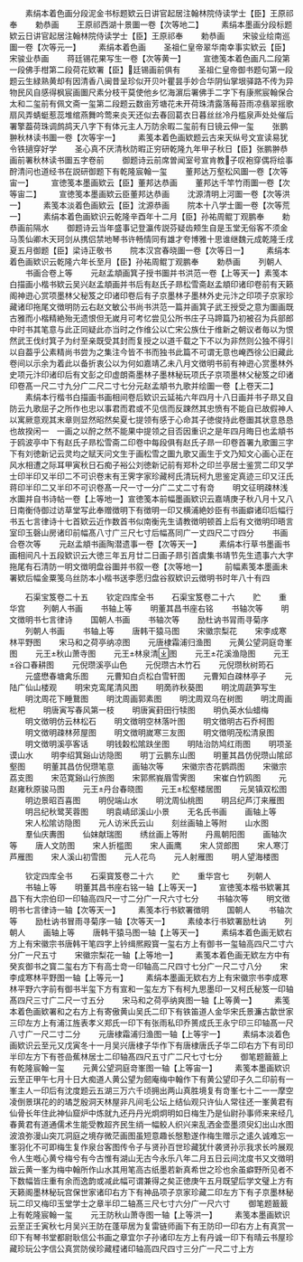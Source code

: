 <!-- { "loadSidebar": true } -->
　　素绢本着色画分段泥金书标题欵云日讲官起居注翰林院侍读学士【臣】王原祁奉
　　勅恭画
　　王原祁西湖十景圗一卷【次等地二】
　　素绢本墨画分段标题欵云日讲官起居注翰林院侍读学士【臣】王原祁奉
　　勅恭画
　　宋骏业绘南巡圗一卷【次等元一】
　　素绢本着色画
　　圣祖仁皇帝翠华南幸事实欵云【臣】宋骏业恭画
　　蒋廷锡花果写生一卷【次等黄一】
　　宣徳笺本着色画凡二段第一段佛手柑第二段荷花欵署【臣】廷锡画前俱有
　　圣祖仁皇帝御书题句第一段题云生緑熟黄却有因清香八闽昔呈珍似开贝叶瞿昙手妙合华阴仙掌垠驿路不传为异物民风自感得枫宸画圗尺素分枝干莫使他乡忆海濵后署佛手二字下有康熈宸翰保合太和二玺前有佩文斋一玺第二段题云数亩芳塘花未开荷珠清露落莓苔雨凉翡翠摇歌扇风弄蜻蜓惹蕊堆绾燕舞吟莺来炎天还似去春回葛衣日暮丝丝冷丹槛泉声处处催后署擎葢荷珠调鹧鸪天八字下有体元主人万防余暇二玺前有日镜云伸一玺
　　张鹏翀秋林读书圗一卷【次等宇一】
　　素笺本着色画欵题云古来天纵号文宣读易犹令铁擿穿好学
　　圣心真不厌清秋防暇正穷研乾隆九年甲子秋日【臣】张鹏翀恭画前署秋林读书圗五字卷前
　　御题诗云前席曽闻室号宣肯教子叹袍穿偶将绘事酧清问也道经书在説研御题下有乾隆宸翰一玺
　　董邦达万壑松风圗一卷【次等宙一】
　　宣徳笺本墨画欵云【臣】董邦达恭画
　　董邦达千竿竹雨圗一卷【次等宙二】
　　宣徳笺本墨画欵云臣董邦达恭画
　　沈源清明上河圗一卷【次等洪一】
　　素笺本淡着色画欵云【臣】沈源恭画
　　院本十八学士圗一卷【次等荒一】
　　素绢本着色画欵识云乾隆辛酉年十二月【臣】孙祐周鲲丁观鹏奉
　　勅恭画前隔水
　　御题诗云当年盛事记登瀛传説芬疑齿颊生自是玉堂无俗客不须金马羡仙卿木天珂剑从携侣禁地琴书许畅情同有雄才夸博雅十思谁继魏元成乾隆壬戌夏五月御题【臣】梁诗正敬书
　　院本汉宫春晓圗一卷【次等日一】
　　素绢本着色画欵识云乾隆六年长至月【臣】孙祐周鲲丁观鹏奉
　　勅恭画
　　列朝人
　　书画合卷上等
　　元赵孟頫画箕子授书圗并书洪范一卷【上等天一】素笺本白描画小楷书欵云吴兴赵孟頫画并书后有赵氏子昻松雪斋赵孟頫印诸印卷前有天籁阁神逰心赏项墨林父秘笈之印诸印卷后有子京墨林子墨林外史元汴之印项子京家珍藏诸印拖尾文徴明防云右赵文敏公书尚书洪范一篇并画箕子武王授受之意为圗画既古雅而小楷精絶殆无遗恨但无嵗月可考忆尝见公所书庄子马蹄篇乃初被召为兵部郎中时书其笔意与此正同疑此亦当时之作维公以亡宋公族仕于维新之朝议者毎以为恨然武王伐纣箕子为纣至亲既受其封而复授之以道千载之下不以为非然则公独不得引以自葢乎公素精尚书尝为之集注今皆不书而独书此篇不可谓无意也崦西徐公旧藏此卷间以示余为着此以备折衷公以为何如嘉靖乙未八月文徴明书前有神逰心赏墨林外史项元汴印诸印后有文彭之印虚朗斋墨林子墨林秘玩项氏子京项墨林父秘笈之印诸印卷髙一尺二寸九分广二尺二寸七分元赵孟頫书九歌并绘圗一卷【上卷天二】
　　素绢本行楷书白描画书画相间卷后欵识云延祐六年四月十八日画并书子昻又自防云九歌屈子之所作也忠以事君而君或不见信而反踈然其忠愤有不能自已故假神人以寓厥意观其末章则显然昭然矣夏七提领有感于心命其子徳俊持此卷圗其状意恳恳也故揆闲一　一画之以酧之然不能果中提领之目否因重识之是年四月晦日也孟頫书于鸥波亭中下有赵氏子昻松雪斋二印卷中每段俱有赵氏子昻一印卷首署九歌圗三字下有刘徳新记云灵均之赋天问文生于画松雪之圗九歌又画生于文乃知文心画心正在风水相遭之际耳甲寅秋日石痴子裕公刘徳新记前有郑朴之印兰亭居士鉴赏二印又学士印半印又半印二不可识卷末有王霁字家珍藏柯氏清玩柯九思鉴定真迹三印又汪氏蒋印半印二又半印不可识卷髙一尺一寸一分广二丈二寸有竒
　　明文征明疎林浅水圗并自书诗帖一卷【上等地一】宣徳笺本前幅墨画欵识云嘉靖庚子秋八月十又八日南衡侍御过访草堂写此奉赠徴明下有徴明一印又横浦絶妙臣有书画癖诸印后幅行书五七言律诗十七首欵云近作数首书似南衡先生请教徴明顿首上后有文徴明印晤言室印玉磬山房诸印前幅髙八寸广三尺七寸后幅髙同广一丈四尺二寸四分
　　书画合卷次等
　　元赵孟頫书画陶潜遗事一卷【次等天一】
　　素绢本行草书墨画书画相间凡十五段欵识云大徳三年五月廿二日画子昻引首虞集书靖节先生遗事六大字拖尾有石清防一明文徴明盘谷圗并书叙一卷【次等地一】
　　前幅素笺本墨画未署欵后幅金粟笺乌丝防本小楷书送李愿归盘谷叙欵识云徴明书时年八十有四

　　石渠宝笈卷二十五
　　钦定四库全书
　　石渠宝笈卷二十六
　　贮
　　重华宫
　　列朝人书画
　　书轴上等
　　明董其昌书座右铭
　　书轴次等
　　明文徴明书七言律诗
　　国朝人书画
　　书轴次等
　　励杜讷书冐雨寻菊序
　　列朝人书画
　　书轴上等
　　唐韩干猿马图
　　宋徽宗梨花
　　宋李成寒林平野图
　　宋马和之荷亭纳凉图
　　元唐棣霜浦归渔图
　　元黄公望洞庭竒峯图
　　元王秋山萧寺图
　　元王林泉清图
　　元王花溪渔隐图
　　元王谷口春耕图
　　元倪瓒溪亭山色
　　元倪瓒古木竹石
　　元倪瓒秋树筠石
　　元盛懋春塘禽乐图
　　元曹知白贞松白雪轩图
　　元曹知白疎林亭子
　　元陆广仙山楼观
　　明宋克鸾尾清风图
　　明啇祚秋葵图
　　明沈周蔬笋写生
　　明沈周花下睡鵞图
　　明沈周画郭素图
　　明沈周双乌在树图
　　明沈周画枇杷
　　明唐寅写春风第一枝
　　明唐寅葑田行犊图
　　明仇英水仙蜡梅
　　明文徴明仿云林松石
　　明文徴明空林落叶图
　　明文徴明古石乔柯图
　　明文徴明疎林茒屋图
　　明文徴明嵗寒三友图
　　明文徴明茂松清泉图
　　明文徴明溪亭客话
　　明钱糓松隂趺坐图
　　明陆治防鸠红雨图
　　明项圣谟山水
　　明李绍箕谿山访隐图
　　明丁云鹏东山图
　　明董其昌仿倪瓒山隂邱壑图
　　明董其昌仿倪瓒笔意
　　画轴次等
　　宋徽宗杏花鹦鹉图
　　宋徽宗荔支图
　　宋范寛谿山行旅图
　　宋郭熈峩眉雪霁图
　　宋崔白竹鸥图
　　元赵雍秋原骏马图
　　元王丹台春晓图
　　元王松壑楼居图
　　元吴镇双松图
　　明边景昭百喜图
　　明倪端山水
　　明沈周仙桃图
　　明吕纪芦汀来雁图
　　明吕纪秋鹭芙蓉图
　　明袁崝邱溪山小景
　　无名氏书画
　　画轴上等
　　宋人松隂访隐图
　　元人访米氏云山
　　刻丝画轴上等附
　　山水图
　　羣仙庆夀图
　　仙妺献瑞图
　　绣丝画上等附
　　丹鳯朝阳图
　　画轴次等
　　唐人文防图
　　宋人折槛图
　　宋人画鹰
　　宋人贷郎图
　　宋人寒汀芦雁图
　　宋人溪山初雪图
　　元人花鸟
　　元人射雁图
　　明人望海楼图

　　钦定四库全书
　　石渠寳笈卷二十六
　　贮
　　重华宫七
　　列朝人
　　书轴上等
　　明董其昌书座右铭一轴【上等天一】
　　宣徳笺本楷书欵署其昌下有大宗伯印一印轴高四尺一寸二分广一尺六寸七分
　　书轴次等
　　明文徴明书七言律诗一轴【次等天一】
　　素笺本行书欵署徴明
　　国朝人
　　书轴次等
　　励杜讷书冒雨寻菊序一轴【次等天一】
　　素绫本行书欵署励杜讷
　　列朝人
　　画轴上等
　　唐韩干猿马图一轴【上等天一】
　　素绢本着色画无欵右方上有宋徽宗书唐韩干笔四字上钤缉熈殿寳一玺右方上有御书一玺轴高四尺二寸六分广一尺五寸
　　宋徽宗梨花一轴【上等地一】
　　素笺本着色画无欵左方中有癸亥御书之寳二玺右方下有高士竒一印轴高二尺四寸七分广一尺二寸八分
　　宋李成寒林平野图一轴【上等元一】
　　素绢本墨画无欵右方上有宋徽宗书李成寒林平野六字前有御书半玺下方有宣和一玺左方下有柯九思墨印一又柯氏秘笈一印轴髙四尺三寸广二尺一寸五分
　　宋马和之荷亭纳爽图一轴【上等黄一】
　　素笺本着色画欵署和之右方上有寄傲黄山吴氏二印下有铁笛道人金华宋氏景濂古歙世家三印左方上有浦江旌表孝义郑氏一印下有张雨私印乔篑成氏王永宁印三印轴髙一尺八寸广一尺二寸二分
　　元唐棣霜浦归渔图一轴【上等宇一】
　　素绢本淡着色画欵识云至元又戊寅冬十一月吴兴唐棣子华作下有唐棣唐氏子华二印右方下有司印半印左方下有苍嵒蕉林居士二印轴髙四尺五寸广二尺七寸七分
　　御笔题籖籖上有乾隆宸翰一玺
　　元黄公望洞庭竒峯图一轴【上等宙一】
　　素笺本墨画欵识云至正甲午七月十日大痴道人黄公望为劒庵梅中翰作下有黄公望印子久二印前有一峯主人一印后有沈度题云五湖三万六千顷拥出两山真胜境复有竒峯七十二一一摩空凌倒景琪花的的璚芝殷洞天林屋非凡间毛公坛上结仙观只许仙人常往还一峯黄君有仙骨长年住此神仙窟炉中炼就九还丹丹光炯炯明如日梅生乃是仙尉孙事师来来经几春黄君有道通儒术生能受教超齐民生绡一幅鲛人织兴来乱洒金壶墨须臾幻出山水图波浪弥漫山突兀洞庭之境存微茫画图虽短意趣长慇懃遂作梅生赠示之逺久诚难忘一峯羽化不可即梅生复作泉台客图传令子与贤孙百世珍藏犹什袭贤孙示我求长吟展观令人生嘅心黄兮梅兮有今古惟有湖山无古今永乐八年二月五日云间沈度书又文徴明跋云黄一峯为梅中翰所作山水其用笔高古纸墨若新真希世之珍也余虽癖野所见者不下数幅皆庄重有余而逸韵或减此幅可谓兼得之矣正徳庚午五月既望后学文璧上方有天籁阁墨林秘玩宫保世家诸印右方下有神品项子京家珍藏二印左方下有子京墨林秘玩二印又梅印玉堂学士之章半印二轴髙三尺七寸六分广一尺六寸
　　御笔题籖籖上有乾隆宸翰一玺
　　元王防秋山萧寺图一轴【上等洪一】
　　素笺本墨画欵识云至正壬寅秋七月吴兴王防在蓬荜居为复雷链师画下有王防印一印右方上有真赏一印下有琴书堂都尉耿信公书画之章宜尔子孙诸印左方上有丹诚一印下有晴云书屋珍藏珍玩公字信公真赏防侯珍藏程诸印轴高四尺四寸三分广一尺二寸上方
